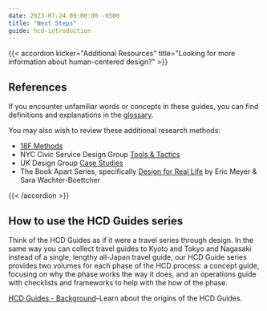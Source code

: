 ```yaml
---
date: 2023-07-24 09:00:00 -0500
title: "Next Steps"
guide: hcd-introduction
---
```


{{< accordion kicker="Additional Resources" title="Looking for more information about human-centered design?" >}}

## References

If you encounter unfamiliar words or concepts in these guides, you can find definitions and explanations in the [glossary](https://docs.google.com/document/d/1m68W1XtoulR7ntzI4HgnsRQOWxFmKdqp_Ca8WSbzREg/edit#heading=h.93ewkevb5x03).

You may also wish to review these additional research methods:

- [18F Methods](https://methods.18f.gov/)
- NYC Civic Service Design Group [Tools & Tactics](https://www1.nyc.gov/assets/servicedesign/)
- UK Design Group [Case Studies](https://www.designcouncil.org.uk/resources/search)
- The Book Apart Series, specifically [Design for Real Life](https://abookapart.com/products/design-for-real-life) by Eric Meyer & Sara Wachter-Boettcher

{{< /accordion >}}

## How to use the HCD Guides series

Think of the HCD Guides as if it were a travel series through design. In the same way you can collect travel guides to Kyoto and Tokyo and Nagasaki instead of a single, lengthy all-Japan travel guide, our HCD Guide series provides two volumes for each phase of the HCD process: a concept guide, focusing on why the phase works the way it does, and an operations guide with checklists and frameworks to help with the how of the phase.

[HCD Guides - Background](https://docs.google.com/document/d/1GalBoT0V3H4vYQ-IvCVM5M3MGQy_CiC4JDqNpjl7Lh4/edit#heading=h.9irfytfexxic)–Learn about the origins of the HCD Guides.
